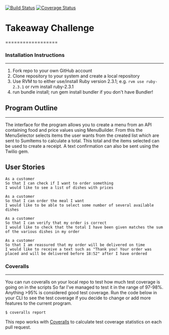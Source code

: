 [![Build Status](https://travis-ci.org/Alex-Swann/takeaway-challenge.svg?branch=master)](https://travis-ci.org/Alex-Swann/takeaway-challenge)          [![Coverage Status](https://coveralls.io/repos/github/Alex-Swann/takeaway-challenge/badge.svg?branch=master)](https://coveralls.io/github/Alex-Swann/takeaway-challenge?branch=master)



# Takeaway Challenge
==================

### Installation Instructions
-------
<ol>
<li>Fork repo to your own GitHub account</li>
<li>Clone repository to your system and create a local repository</li>
<li>Use RVM to to either use/install Ruby version 2.3.1; e.g. <code>rvm use ruby-2.3.1</code> or rvm install ruby-2.3.1 </li>
<li>run bundle install; run gem install bundler if you don't have Bundler!</li>
</ol>

## Program Outline
-------
The interface for the program allows you to create a menu from an API containing food and price values using MenuBuilder. From this the MenuSelector selects items the user wants from the created list which are sent to SumItems to calculate a total. This total and the items selected can be used to create a receipt. A text confirmation can also be sent using the Twilio gem.

## User Stories
```
As a customer
So that I can check if I want to order something
I would like to see a list of dishes with prices

As a customer
So that I can order the meal I want
I would like to be able to select some number of several available dishes

As a customer
So that I can verify that my order is correct
I would like to check that the total I have been given matches the sum of the various dishes in my order

As a customer
So that I am reassured that my order will be delivered on time
I would like to receive a text such as "Thank you! Your order was placed and will be delivered before 18:52" after I have ordered
```

### Coveralls
-------
You can run coveralls on your local repo to test how much test coverage is going on in the scripts So far I've managed to test it in the range of 97-98%. Anything >95% is considered good test coverage. Run the code below in your CLI to see the test coverage if you decide to change or add more features to the current program.

```
$ coveralls report
```

This repo works with [Coveralls](https://coveralls.io/) to calculate test coverage statistics on each pull request.

